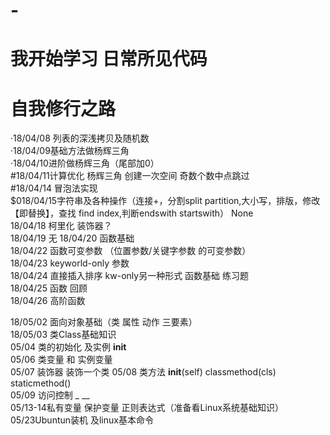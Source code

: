 # -
我开始学习 日常所见代码
====
自我修行之路  
=======
·18/04/08 列表的深浅拷贝及随机数   
·18/04/09基础方法做杨辉三角  
·18/04/10进阶做杨辉三角（尾部加0）   
#18/04/11计算优化 杨辉三角 创建一次空间 奇数个数中点跳过  
#18/04/14 冒泡法实现  
$018/04/15字符串及各种操作（连接+，分割split partition,大小写，排版，修改【即替换】，查找 find index,判断endswith startswith）
None  
18/04/18 柯里化 装饰器？    
18/04/19 无
18/04/20 函数基础     
18/04/22 函数可变参数 （位置参数/关键字参数 的可变参数）     
18/04/23 keyworld-only 参数     
18/04/24 直接插入排序 kw-only另一种形式 函数基础 练习题  
18/04/25 函数 回顾    
18/04/26 高阶函数   

18/05/02 面向对象基础（类 属性 动作 三要素）    
18/05/03 类Class基础知识   
05/04 类的初始化 及实例 __init__    
05/06 类变量 和 实例变量   
05/07 装饰器 装饰一个类
05/08 类方法 __init__(self) classmethod(cls) staticmethod()    
05/09 访问控制 _ __   
05/13-14私有变量 保护变量 正则表达式（准备看Linux系统基础知识）      
05/23Ubuntun装机 及linux基本命令
